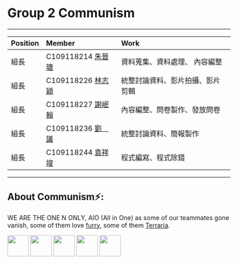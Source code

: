 # Group 2  Communism
***
| Position     | Member             | Work     |
| :----------- | :---------------| :---------- |
| 組長         | C109118214 [朱晉瑭](https://github.com/C109118214) |資料蒐集、資料處理、 內容編整|
| 組長         | C109118226 [林志穎](https://github.com/ZYLinked) |  統整討論資料、影片拍攝、影片剪輯|
| 組長         | C109118227 [謝岷翰](https://github.com/C109118227) |內容編整、問卷製作、發放問卷|
| 組長         | C109118236 [劉　議](https://github.com/C109118236) |統整討論資料、簡報製作|
| 組長         | C109118244 [袁祥竣](https://github.com/C109118244) |程式編寫、程式除錯|
***


<h2> About Communism⚡:</h2>

WE ARE THE ONE N ONLY, AIO (All in One) as some of our teammates gone vanish, some of them love [furry](https://hazbinhotel.fandom.com/wiki/Loona), some of them [Terraria](https://store.steampowered.com/app/105600/Terraria/?l=tchinese).

<img src="https://avatars.githubusercontent.com/u/113969916" width="48"> <img src="https://avatars.githubusercontent.com/u/113971432" width="48">
<img src="https://play-lh.googleusercontent.com/BoAvMI_6JGNRBp_3gFaVuLuqW_4J-rjtbR_giKFoJRvZmDiPtDlnLMur9cT7sTTfeos" width="48">
<img src="https://avatars.githubusercontent.com/u/113969928" width="48">
<img src="https://avatars.githubusercontent.com/u/113969919" width="48">
